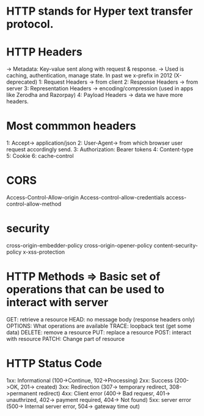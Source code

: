 # HTTP stands for Hyper text transfer protocol.

# HTTP Headers
-> Metadata: Key-value sent along with request & response.
-> Used is caching, authentication, manage state. In past we x-prefix in 2012 (X-deprecated)
1: Request Headers -> from client
2: Response Headers -> from server
3: Representation Headers -> encoding/compression (used in apps like Zerodha and Razorpay)
4: Payload Headers -> data
we have more headers.

# Most commmon headers 
1: Accept-> application/json
2: User-Agent-> from which browser user request accordingly send.
3: Authorization: Bearer tokens
4: Content-type
5: Cookie
6: cache-control

# CORS
Access-Control-Allow-origin
Access-control-allow-credentials
access-control-allow-method

# security
cross-origin-embedder-policy
cross-origin-opener-policy
content-security-policy
x-xss-protection

# HTTP Methods => Basic set of operations that can be used to interact with server
GET: retrieve a resource
HEAD: no message body (response headers only)
OPTIONS: What operations are available
TRACE: loopback test (get some data)
DELETE: remove a resource
PUT: replace a resource
POST: interact with resource
PATCH: Change part of resource

# HTTP Status Code 
1xx: Informational (100->Continue, 102->Processing)
2xx: Success (200->OK, 201-> created)
3xx: Redirection (307-> temporary redirect, 308->permanent redirect)
4xx: Client error (400-> Bad requesr, 401-> unauthrized, 402-> payment required, 404-> Not found)
5xx: server error (500-> Internal server error, 504-> gateway time out)


